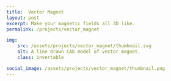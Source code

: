 ```yaml
---
title:  Vector Magnet
layout: post
excerpt: Make your magnetic fields all 3D like.
permalink: /projects/vector_magnet

img:
    src: /assets/projects/vector_magnet/thumbnail.svg
    alt: A line drawn CAD model of vector magnet.
    class: invertable

social_image: /assets/projects/vector_magnet/thumbnail.png
---
```


